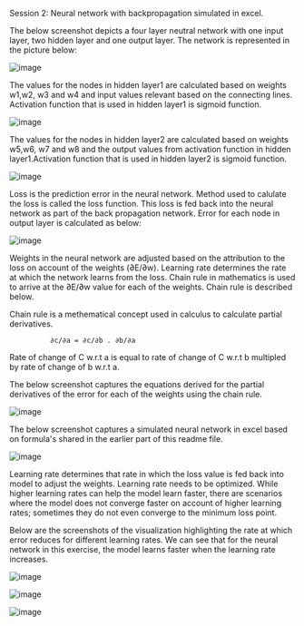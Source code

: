 Session 2: Neural network with backpropagation simulated in excel. 

The below screenshot depicts a four layer neutral network with one input layer, two hidden layer and one output layer. The network is represented in the picture below:

													
													
													
													
													
													
													
													
													
													
													
													
													
													
![image](https://user-images.githubusercontent.com/70435753/135507939-47a494d1-2318-486d-bfec-a1bfc565bc86.png)

The values for the nodes in hidden layer1 are calculated based on weights w1,w2, w3 and w4 and input values relevant based on the connecting lines. Activation function that is used in hidden layer1 is sigmoid function. 

			
![image](https://user-images.githubusercontent.com/70435753/135509163-b368ce6e-12cf-467c-8adf-8815858427aa.png)


The values for the nodes in hidden layer2 are calculated based on weights w5,w6, w7 and w8 and the output values from activation function in hidden layer1.Activation function that is used in hidden layer2 is sigmoid function. 

		
![image](https://user-images.githubusercontent.com/70435753/135509261-9e11c0e5-aa01-4408-ae87-7eb17f1b13e0.png)
		

Loss is the prediction error in the neural network.  Method used to calulate the loss is called the loss function. This loss is fed back into the neural network as part of the back propagation network. Error for each node in output layer is calculated as below:

![image](https://user-images.githubusercontent.com/70435753/135509478-0a2e796e-4458-4154-ab67-43ef9764e870.png)
													
													
Weights in the neural network are adjusted based on the attribution to the loss on account of the weights (∂E/∂w). Learning rate determines the rate at which the network learns from the loss. Chain rule in mathematics is used to arrive at the ∂E/∂w value for each of the weights. Chain rule is described below.

Chain rule is a methematical concept used in calculus to calculate partial derivatives. 

              ∂c/∂a = ∂c/∂b . ∂b/∂a

Rate of change of C w.r.t a is equal to rate of change of C w.r.t b multipled by rate of change of b w.r.t a.


The below screenshot captures the equations derived for the partial derivatives of the error for each of the weights using the chain rule. 

![image](https://user-images.githubusercontent.com/70435753/135511238-9ad81e7f-65c0-4143-82d3-8bae41f2e6b1.png)

													
													
The below screenshot captures a simulated neural network in excel based on formula's shared in the earlier part of this readme file. 

![image](https://user-images.githubusercontent.com/70435753/135511743-c2e6949b-854c-433f-b2e7-010e57050665.png)


Learning rate determines that rate in which the loss value is fed back into model to adjust the weights. Learning rate needs to be optimized. While higher learning rates can help the model learn faster, there are scenarios where the model does not converge faster on account of higher learning rates; sometimes they do not even converge to the minimum loss point. 

Below are the screenshots of the visualization highlighting the rate at which error reduces for different learning rates. We can see that for the neural network in this exercise, the model learns faster when the learning rate increases. 
																														
![image](https://user-images.githubusercontent.com/70435753/135512518-35440041-6c99-4d3d-94af-542d749501a1.png)
												

![image](https://user-images.githubusercontent.com/70435753/135512614-b46906b2-85ca-4452-8761-f58092520ddd.png)
													
									
![image](https://user-images.githubusercontent.com/70435753/135513537-30cf38c0-9e79-4bce-aa68-9cf17caea403.png)
												
													
													







